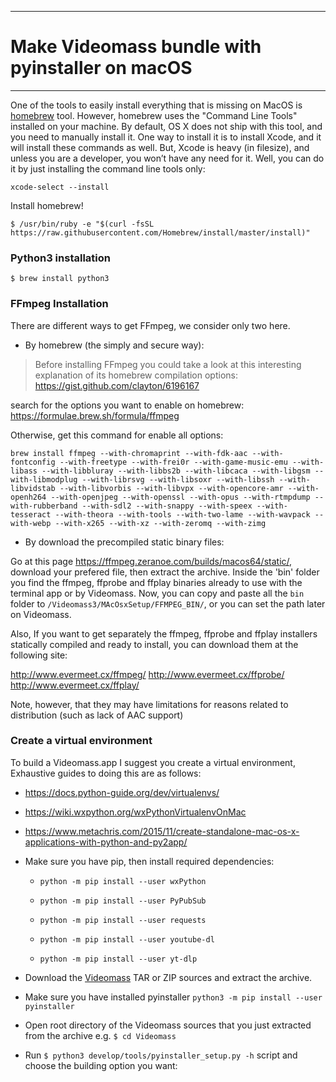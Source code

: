-----------------
# Make Videomass bundle with pyinstaller on macOS

-----------------

One of the tools to easily install everything that is missing on MacOS is
[homebrew](https://brew.sh/) tool. However, homebrew uses the "Command Line Tools"
installed on your machine. By default, OS X does not ship with this tool, and you
need to manually install it. One way to install it is to install Xcode, and it
will install these commands as well. But, Xcode is heavy (in filesize), and
unless you are a developer, you won’t have any need for it. Well, you can do it
by just installing the command line tools only:
```
xcode-select --install
```
Install homebrew!
```
$ /usr/bin/ruby -e "$(curl -fsSL https://raw.githubusercontent.com/Homebrew/install/master/install)"
```
### Python3 installation
```
$ brew install python3
```

### FFmpeg Installation

There are different ways to get FFmpeg, we consider only two here.

- By homebrew (the simply and secure way):
> Before installing FFmpeg you could take a look at this interesting explanation
of its homebrew compilation options: <https://gist.github.com/clayton/6196167>

search for the options you want to enable on homebrew:
<https://formulae.brew.sh/formula/ffmpeg>

Otherwise, get this command for enable all options:
```
brew install ffmpeg --with-chromaprint --with-fdk-aac --with-fontconfig --with-freetype --with-frei0r --with-game-music-emu --with-libass --with-libbluray --with-libbs2b --with-libcaca --with-libgsm --with-libmodplug --with-librsvg --with-libsoxr --with-libssh --with-libvidstab --with-libvorbis --with-libvpx --with-opencore-amr --with-openh264 --with-openjpeg --with-openssl --with-opus --with-rtmpdump --with-rubberband --with-sdl2 --with-snappy --with-speex --with-tesseract --with-theora --with-tools --with-two-lame --with-wavpack --with-webp --with-x265 --with-xz --with-zeromq --with-zimg
```
- By download the precompiled static binary files:

Go at this page <https://ffmpeg.zeranoe.com/builds/macos64/static/>, download
your prefered file, then extract the archive. Inside the 'bin' folder you find
the ffmpeg, ffprobe and ffplay binaries already to use with the terminal app or
by Videomass. Now, you can copy and paste all the `bin` folder to
`/Videomass3/MAcOsxSetup/FFMPEG_BIN/`, or you can set the path later on Videomass.

Also, If you want to get separately the ffmpeg, ffprobe and ffplay installers
statically compiled and ready to install, you can download them at the following site:

<http://www.evermeet.cx/ffmpeg/>
<http://www.evermeet.cx/ffprobe/>
<http://www.evermeet.cx/ffplay/>

Note, however, that they may have limitations for reasons related to distribution
(such as lack of AAC support)

### Create a virtual environment
To build a Videomass.app I suggest you create a virtual environment, Exhaustive
guides to doing this are as follows:   
- <https://docs.python-guide.org/dev/virtualenvs/>
- <https://wiki.wxpython.org/wxPythonVirtualenvOnMac>
- <https://www.metachris.com/2015/11/create-standalone-mac-os-x-applications-with-python-and-py2app/>

- Make sure you have pip, then install required dependencies:
   - `python -m pip install --user wxPython`
   
   - `python -m pip install --user PyPubSub`
   
   - `python -m pip install --user requests`
   
   - `python -m pip install --user youtube-dl`
   
   - `python -m pip install --user yt-dlp`

- Download the [Videomass](https://github.com/jeanslack/Videomass) TAR or ZIP
sources and extract the archive.

- Make sure you have installed pyinstaller `python3 -m pip install --user pyinstaller`   

- Open root directory of the Videomass sources that you just extracted 
from the archive  e.g. `$ cd Videomass`

- Run `$ python3 develop/tools/pyinstaller_setup.py -h` script and choose the 
building option you want:   
